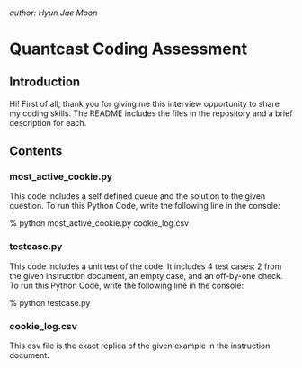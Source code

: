 ###### author: Hyun Jae Moon

# Quantcast Coding Assessment

## Introduction

Hi! First of all, thank you for giving me this interview opportunity to share my coding skills. The README includes the files in the repository and a brief description for each.

## Contents

### most_active_cookie.py

This code includes a self defined queue and the solution to the given question.
To run this Python Code, write the following line in the console:

% python most_active_cookie.py cookie_log.csv <date>

### testcase.py

This code includes a unit test of the code. It includes 4 test cases: 2 from the given instruction document, an empty case, and an off-by-one check.
To run this Python Code, write the following line in the console:

% python testcase.py

### cookie_log.csv

This csv file is the exact replica of the given example in the instruction document.

